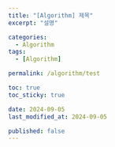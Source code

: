 ```yaml
---
title: "[Algorithm] 제목"
excerpt: "설명"

categories:
  - Algorithm
tags:
  - [Algorithm]

permalink: /algorithm/test

toc: true
toc_sticky: true

date: 2024-09-05
last_modified_at: 2024-09-05

published: false
---
```


